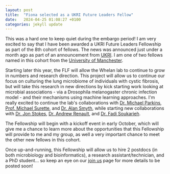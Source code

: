 ```yaml
---
layout: post
title:  "Fiona selected as a UKRI Future Leaders Fellow"
date:   2024-04-25 01:08:27 +0100
categories: jekyll update
---
```


This was a hard one to keep quiet during the embargo period! I am very excited to say that I have been awarded a UKRI Future Leaders Fellowship as part of the 8th cohort of fellows. The news was announced just under a month ago as part of an announcement from [UKRI][ukri]. I am one of two fellows named in this cohort from the [University of Manchester][manc].

Starting later this year, the FLF will allow the Whelan lab to continue to grow in numbers and research direction. This project will allow us to continue our focus on culturing the lung microbiome of individuals with cystic fibrosis, but will take this research in new directions by kick starting work looking at microbial associations - via a Drosophila melanogaster chronic infection model - and their mechanisms using machine learning approaches. I'm really excited to continue the lab's collaborations with [Dr. Michael Parkins][parkins], [Prof. Michael Surette][surette], and [Dr. Alan Smyth][smyth], while starting new collaborations with [Dr. Jon Stokes][stokes], [Dr. Andrew Renault][andy], and [Dr. Fadi Soukarieh][fadi].

The Fellowship will begin with a kickoff event in early October, which will give me a chance to learn more about the opportunities that this Fellowship will provide to me and my group, as well a very important chance to meet the other new fellows in this cohort.

Once up-and-running, this Fellowship will allow us to hire 2 postdocs (in both microbiology and bioinformatics), a research assistant/technician, and a PhD student... so keep an eye on our [join us][join] page for more details to be posted soon!

[ukri]: https://www.ukri.org/news/68-new-future-leaders-fellows-awarded-104-million-in-the-eighth-round/
[manc]: https://www.staffnet.manchester.ac.uk/news/display/?id=31623
[parkins]: http://cumming.ucalgary.ca/parkinslab/
[surette]: https://www.surettelab.ca/
[smyth]: https://pure.qub.ac.uk/en/persons/alan-smyth
[stokes]: https://www.thestokeslab.com/
[andy]: https://www.nottingham.ac.uk/life-sciences/people/andrew.renault
[fadi]: https://www.nottingham.ac.uk/life-sciences/people/fadi.soukarieh
[join]: https://www.whelanlab.co.uk/contact/
